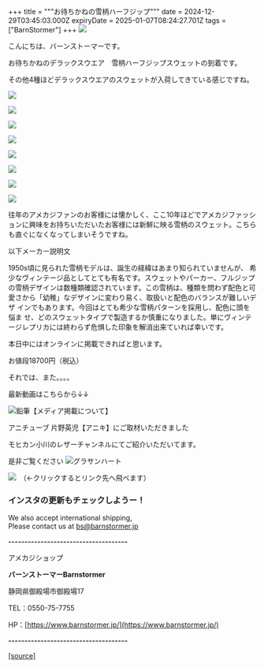 +++
title = """お待ちかねの雪柄ハーフジップ"""
date = 2024-12-29T03:45:03.000Z
expiryDate = 2025-01-07T08:24:27.701Z
tags = ["BarnStormer"]
+++
[![](https://stat.ameba.jp/user_images/20231023/16/barnstormer-go/b2/03/p/o0420015015354743273.png)](https://ameblo.jp/barnstormer-go/entry-12825670498.html)

こんにちは、バーンストーマーです。

お待ちかねのデラックスウエア　雪柄ハーフジップスウェットの到着です。

その他4種ほどデラックスウエアのスウェットが入荷してきている感じですね。

[![](https://stat.ameba.jp/user_images/20241229/12/barnstormer-go/71/30/j/o0466070015526998183.jpg)](https://stat.ameba.jp/user_images/20241229/12/barnstormer-go/71/30/j/o0466070015526998183.jpg)

[![](https://stat.ameba.jp/user_images/20241229/12/barnstormer-go/4c/96/j/o0800080015526997808.jpg)](https://stat.ameba.jp/user_images/20241229/12/barnstormer-go/4c/96/j/o0800080015526997808.jpg)

[![](https://stat.ameba.jp/user_images/20241229/12/barnstormer-go/14/ee/j/o0800080015526997810.jpg)](https://stat.ameba.jp/user_images/20241229/12/barnstormer-go/14/ee/j/o0800080015526997810.jpg)

[![](https://stat.ameba.jp/user_images/20241229/12/barnstormer-go/88/fe/j/o0800080015526997811.jpg)](https://stat.ameba.jp/user_images/20241229/12/barnstormer-go/88/fe/j/o0800080015526997811.jpg)

[![](https://stat.ameba.jp/user_images/20241229/12/barnstormer-go/e4/d8/j/o0800080015526997813.jpg)](https://stat.ameba.jp/user_images/20241229/12/barnstormer-go/e4/d8/j/o0800080015526997813.jpg)

[![](https://stat.ameba.jp/user_images/20241229/12/barnstormer-go/2a/c1/j/o0800080015526998476.jpg)](https://stat.ameba.jp/user_images/20241229/12/barnstormer-go/2a/c1/j/o0800080015526998476.jpg)

[![](https://stat.ameba.jp/user_images/20241229/12/barnstormer-go/7b/64/j/o0800080015526998471.jpg)](https://stat.ameba.jp/user_images/20241229/12/barnstormer-go/7b/64/j/o0800080015526998471.jpg)

[![](https://stat.ameba.jp/user_images/20241229/12/barnstormer-go/f5/cb/j/o0800080015526998474.jpg)](https://stat.ameba.jp/user_images/20241229/12/barnstormer-go/f5/cb/j/o0800080015526998474.jpg)

往年のアメカジファンのお客様には懐かしく、ここ10年ほどでアメカジファッションに興味をお持ちいただいたお客様には新鮮に映る雪柄のスウェット。こちらも直ぐになくなってしまいそうですね。

以下メーカー説明文

1950s頃に見られた雪柄モデルは、誕生の経緯はあまり知られていませんが、 希少なヴィンテージ品としてとても有名です。スウェットやパーカー、フルジップの雪柄デザインは数種類確認されています。この雪柄は、種類を問わず配色と可 愛さから「幼稚」なデザインに変わり易く、取扱いと配色のバランスが難しいデザ インでもあります。今回はとても希少な雪柄パターンを採用し、配色に頭を悩ま せ、どのスウェットタイプで製造するか慎重になりました。単にヴィンテージレプリカには終わらず危惧した印象を解消出来ていれば幸いです。

本日中にはオンラインに掲載できればと思います。

お値段18700円（税込）

それでは、また。。。。

最新動画はこちらから↓↓

![鉛筆](https://stat100.ameba.jp/blog/ucs/img/char/char3/519.png)【メディア掲載について】

アニチューブ 片野英児【アニキ】にご取材いただきました

モヒカン小川のレザーチャンネルにてご紹介いただいてます。

是非ご覧ください ![グラサンハート](https://stat100.ameba.jp/blog/ucs/img/char/char3/148.png)

[![](https://stat.ameba.jp/user_images/20230412/16/barnstormer-go/6a/23/p/o0108010815269242493.png)](https://www.instagram.com/barnstormer_daily/)　（←クリックするとリンク先へ飛べます）

### インスタの更新もチェックしようー！

We also accept international shipping,  
Please contact us at bs@barnstormer.jp

**\-------------------------------------**

アメカジショップ

**バーンストーマーBarnstormer**

静岡県御殿場市御殿場17

TEL：0550-75-7755

HP：[https://www.barnstormer.jp/](https://www.barnstormer.jp/)

**\-------------------------------------**

[[source]](https://ameblo.jp/barnstormer-go/entry-12880397543.html)
